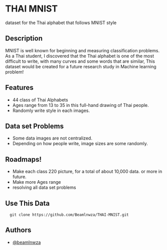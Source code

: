 # THAI MNIST

dataset for the Thai alphabet that follows MNIST style

## Description

MNIST is well known for beginning and measuring classification problems. As a Thai student, I discovered that the Thai alphabet is one of the most difficult to write, with many curves and some words that are similar, This dataset would be created for a future research study in Machine learning problem!

## Features

-   44 class of Thai Alphabets
-   Ages range from 13 to 35 in this full-hand drawing of Thai people.
-   Randomly write style in each images.

## Data set Problems

-   Some data images are not centralized.
-   Depending on how people write, image sizes are some randomly.

## Roadmaps!

-   Make each class 220 picture, for a total of about 10,000 data. or more in future.
-   Make more Ages range
-   resolving all data set problems

## Use This Data

```
  git clone https://github.com/Beamlnwza/THAI-MNIST.git
```

## Authors

-   [@beamlnwza](https://github.com/Beamlnwza)
